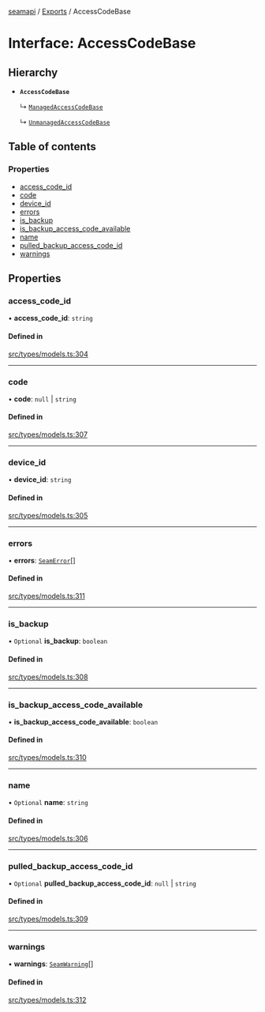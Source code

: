 [seamapi](../README.md) / [Exports](../modules.md) / AccessCodeBase

# Interface: AccessCodeBase

## Hierarchy

- **`AccessCodeBase`**

  ↳ [`ManagedAccessCodeBase`](ManagedAccessCodeBase.md)

  ↳ [`UnmanagedAccessCodeBase`](UnmanagedAccessCodeBase.md)

## Table of contents

### Properties

- [access\_code\_id](AccessCodeBase.md#access_code_id)
- [code](AccessCodeBase.md#code)
- [device\_id](AccessCodeBase.md#device_id)
- [errors](AccessCodeBase.md#errors)
- [is\_backup](AccessCodeBase.md#is_backup)
- [is\_backup\_access\_code\_available](AccessCodeBase.md#is_backup_access_code_available)
- [name](AccessCodeBase.md#name)
- [pulled\_backup\_access\_code\_id](AccessCodeBase.md#pulled_backup_access_code_id)
- [warnings](AccessCodeBase.md#warnings)

## Properties

### access\_code\_id

• **access\_code\_id**: `string`

#### Defined in

[src/types/models.ts:304](https://github.com/seamapi/javascript/blob/main/src/types/models.ts#L304)

___

### code

• **code**: ``null`` \| `string`

#### Defined in

[src/types/models.ts:307](https://github.com/seamapi/javascript/blob/main/src/types/models.ts#L307)

___

### device\_id

• **device\_id**: `string`

#### Defined in

[src/types/models.ts:305](https://github.com/seamapi/javascript/blob/main/src/types/models.ts#L305)

___

### errors

• **errors**: [`SeamError`](SeamError.md)[]

#### Defined in

[src/types/models.ts:311](https://github.com/seamapi/javascript/blob/main/src/types/models.ts#L311)

___

### is\_backup

• `Optional` **is\_backup**: `boolean`

#### Defined in

[src/types/models.ts:308](https://github.com/seamapi/javascript/blob/main/src/types/models.ts#L308)

___

### is\_backup\_access\_code\_available

• **is\_backup\_access\_code\_available**: `boolean`

#### Defined in

[src/types/models.ts:310](https://github.com/seamapi/javascript/blob/main/src/types/models.ts#L310)

___

### name

• `Optional` **name**: `string`

#### Defined in

[src/types/models.ts:306](https://github.com/seamapi/javascript/blob/main/src/types/models.ts#L306)

___

### pulled\_backup\_access\_code\_id

• `Optional` **pulled\_backup\_access\_code\_id**: ``null`` \| `string`

#### Defined in

[src/types/models.ts:309](https://github.com/seamapi/javascript/blob/main/src/types/models.ts#L309)

___

### warnings

• **warnings**: [`SeamWarning`](SeamWarning.md)[]

#### Defined in

[src/types/models.ts:312](https://github.com/seamapi/javascript/blob/main/src/types/models.ts#L312)
